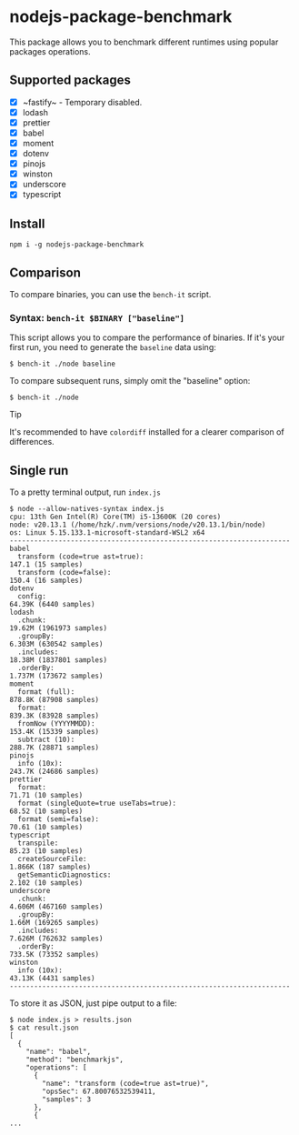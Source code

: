 # nodejs-package-benchmark

This package allows you to benchmark different runtimes using popular
packages operations.

## Supported packages

- [x] ~fastify~ - Temporary disabled.
- [x] lodash
- [x] prettier
- [x] babel
- [x] moment
- [x] dotenv
- [x] pinojs
- [x] winston
- [x] underscore
- [x] typescript

## Install

```console
npm i -g nodejs-package-benchmark
```

## Comparison

To compare binaries, you can use the `bench-it` script.

### Syntax: `bench-it $BINARY ["baseline"]`

This script allows you to compare the performance of binaries. If it's your first run, you need to generate the `baseline` data using:

```console
$ bench-it ./node baseline
```

To compare subsequent runs, simply omit the "baseline" option:

```console
$ bench-it ./node
```
> [!TIP]
> It's recommended to have `colordiff` installed for a clearer comparison of differences.

## Single run

To a pretty terminal output, run `index.js`

```console
$ node --allow-natives-syntax index.js
cpu: 13th Gen Intel(R) Core(TM) i5-13600K (20 cores)
node: v20.13.1 (/home/hzk/.nvm/versions/node/v20.13.1/bin/node)
os: Linux 5.15.133.1-microsoft-standard-WSL2 x64
---------------------------------------------------------------------
babel
  transform (code=true ast=true):                                    147.1 (15 samples)
  transform (code=false):                                            150.4 (16 samples)
dotenv
  config:                                                            64.39K (6440 samples)
lodash
  .chunk:                                                            19.62M (1961973 samples)
  .groupBy:                                                          6.303M (630542 samples)
  .includes:                                                         18.38M (1837801 samples)
  .orderBy:                                                          1.737M (173672 samples)
moment
  format (full):                                                     878.8K (87908 samples)
  format:                                                            839.3K (83928 samples)
  fromNow (YYYYMMDD):                                                153.4K (15339 samples)
  subtract (10):                                                     288.7K (28871 samples)
pinojs
  info (10x):                                                        243.7K (24686 samples)
prettier
  format:                                                            71.71 (10 samples)
  format (singleQuote=true useTabs=true):                            68.52 (10 samples)
  format (semi=false):                                               70.61 (10 samples)
typescript
  transpile:                                                         85.23 (10 samples)
  createSourceFile:                                                  1.866K (187 samples)
  getSemanticDiagnostics:                                            2.102 (10 samples)
underscore
  .chunk:                                                            4.606M (467160 samples)
  .groupBy:                                                          1.66M (169265 samples)
  .includes:                                                         7.626M (762632 samples)
  .orderBy:                                                          733.5K (73352 samples)
winston
  info (10x):                                                        43.13K (4431 samples)
---------------------------------------------------------------------
```

To store it as JSON, just pipe output to a file:

```console
$ node index.js > results.json
$ cat result.json
[
  {
    "name": "babel",
    "method": "benchmarkjs",
    "operations": [
      {
        "name": "transform (code=true ast=true)",
        "opsSec": 67.80076532539411,
        "samples": 3
      },
      {
...
```
